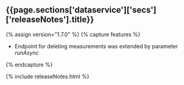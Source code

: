 <h2 id="{{page.sections['dataservice']['secs']['releaseNotes'].anchor}}">{{page.sections['dataservice']['secs']['releaseNotes'].title}}</h2>

<p></p>

{% assign version="1.7.0" %}
{% capture features %}
    <ul>
        <li>Endpoint for deleting measurements was extended by parameter <i>runAsync</i></li>
    </ul>
{% endcapture %}

{% include releaseNotes.html %}
